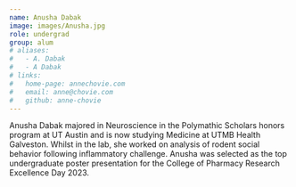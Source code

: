 ```yaml
---
name: Anusha Dabak
image: images/Anusha.jpg
role: undergrad
group: alum
# aliases:
#   - A. Dabak
#   - A Dabak
# links:
#   home-page: annechovie.com
#   email: anne@chovie.com
#   github: anne-chovie
---
```


Anusha Dabak majored in Neuroscience in the Polymathic Scholars honors program at UT Austin and is now studying Medicine at UTMB Health Galveston.
Whilst in the lab, she worked on analysis of rodent social behavior following inflammatory challenge. Anusha was selected as the top undergraduate poster presentation for the College of Pharmacy Research Excellence Day 2023.
